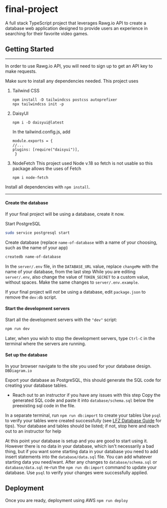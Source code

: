 # final-project

A full stack TypeScript project that leverages Rawg.io API to create a database web application designed to provide users an experience in searching for their favorite video games.

## Getting Started

---

In order to use Rawg.io API, you will need to sign up to get an API key to make requests.

Make sure to install any dependencies needed.
This project uses

1.  Tailwind CSS
    ```
    npm install -D tailwindcss postcss autoprefixer
    npx tailwindcss init -p
    ```
2.  DaisyUI

    ```
    npm i -D daisyui@latest
    ```

    In the tailwind.config.js, add

    ```
    module.exports = {
    //...
    plugins: [require("daisyui")],
     }
    ```

3.  NodeFetch
    This project used Node v.18 so fetch is not usable so this package allows the uses of Fetch


    ```
    npm i node-fetch
    ```

Install all dependencies with `npm install`.

---

#### Create the database

If your final project will be using a database, create it now.

Start PostgreSQL

```sh
sudo service postgresql start
```

Create database (replace `name-of-database` with a name of your choosing, such as the name of your app)

```sh
createdb name-of-database
```

In the `server/.env` file, in the `DATABASE_URL` value, replace `changeMe` with the name of your database, from the last step
While you are editing `server/.env`, also change the value of `TOKEN_SECRET` to a custom value, without spaces.
Make the same changes to `server/.env.example`.

If your final project will _not_ be using a database, edit `package.json` to remove the `dev:db` script.

#### Start the development servers

Start all the development servers with the `"dev"` script:

```sh
npm run dev
```

Later, when you wish to stop the development servers, type `Ctrl-C` in the terminal where the servers are running.

#### Set up the database

In your browser navigate to the site you used for your database design.
`DBDiagram.io`

Export your database as PostgreSQL, this should generate the SQL code for creating your database tables.

- Reach out to an instructor if you have any issues with this step
  Copy the generated SQL code and paste it into `database/schema.sql` below the preexisting sql code in the file.

In a separate terminal, run `npm run db:import` to create your tables
Use `psql` to verify your tables were created successfully (see [LFZ Database Guide](https://lms.learningfuze.com/code-guides/Learning-Fuze/curriculum/database) for tips). Your database and tables should be listed; if not, stop here and reach out to an instructor for help

At this point your database is setup and you are good to start using it. However there is no data in your database, which isn't necessarily a bad thing, but if you want some starting data in your database you need to add insert statements into the `database/data.sql` file. You can add whatever starting data you need/want.
After any changes to `database/schema.sql` or `database/data.sql` re-run the `npm run db:import` command to update your database. Use `psql` to verify your changes were successfully applied.

## Deployment

Once you are ready, deployment using AWS
`npm run deploy`
